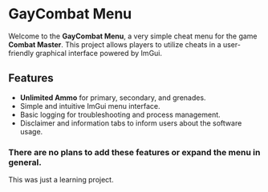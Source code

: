# GayCombat Menu

Welcome to the **GayCombat Menu**, a very simple cheat menu for the game **Combat Master**. This project allows players to utilize cheats in a user-friendly graphical interface powered by ImGui.

## Features

- **Unlimited Ammo** for primary, secondary, and grenades.
- Simple and intuitive ImGui menu interface.
- Basic logging for troubleshooting and process management.
- Disclaimer and information tabs to inform users about the software usage.

### There are no plans to add these features or expand the menu in general.
This was just a learning project.